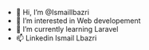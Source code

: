- 👋 Hi, I’m @Ismaillbazri
- 👀 I’m interested in Web developement
- 🌱 I’m currently learning Laravel
- 📫 Linkedin Ismail Lbazri

<!---
Ismaillbazri/Ismaillbazri is a ✨ special ✨ repository because its `README.md` (this file) appears on your GitHub profile.
You can click the Preview link to take a look at your changes.
--->
